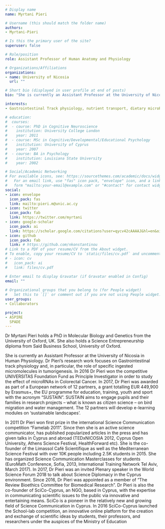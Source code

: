 ```yaml
---
# Display name
name: Myrtani Pieri

# Username (this should match the folder name)
authors:
- Myrtani-Pieri

# Is this the primary user of the site?
superuser: false

# Role/position
role: Assistant Professor of Human Anatomy and Physiology

# Organizations/Affiliations
organizations:
- name: University of Nicosia
  url: ""

# Short bio (displayed in user profile at end of posts)
bio: "She is currently an Assistant Professor at the University of Nicosia in Human Physiology"

interests:
- Gastrointestinal Track physiology, nutrient transport, dietary microRNAs, Colorectal cancer

# education:
#  courses:
#  - course: PhD in Cognitive Neuroscience
#    institution: University College London
#    year: 2011
#  - course: MSc in Cognitive/Developmental/Educational Psychology
#    institution: University of Cyprus
#    year: 2007
#  - course: BA in Psychology
#    institution: Louisiana State University
#    year: 2002

# Social/Academic Networking
# For available icons, see: https://sourcethemes.com/academic/docs/widgets/#icons
#   For an email link, use "fas" icon pack, "envelope" icon, and a link in the
#   form "mailto:your-email@example.com" or "#contact" for contact widget.
social:
- icon: envelope
  icon_pack: fas
  link: mailto:pieri.m@unic.ac.cy
- icon: twitter
  icon_pack: fab
  link: https://twitter.com/myrtani 
- icon: google-scholar
  icon_pack: ai
  link: https://scholar.google.com/citations?user=qycv42cAAAAJ&hl=en&oi=ao
- icon: github
  icon_pack: fab
  link: # https://github.com/nkonstantinou
# Link to a PDF of your resume/CV from the About widget.
# To enable, copy your resume/CV to `static/files/cv.pdf` and uncomment the lines below.  
# - icon: cv
#   icon_pack: ai
#   link: files/cv.pdf

# Enter email to display Gravatar (if Gravatar enabled in Config)
email: ""
  
# Organizational groups that you belong to (for People widget)
#   Set this to `[]` or comment out if you are not using People widget.  
user_groups:
- Collaborators

project:
- ASPIRE
  SPADE
---
```


Dr Myrtani Pieri holds a PhD in Molecular Biology and Genetics from the University of Oxford, UK. She also holds a Science Entrepreneurship diploma from Said Business School, University of Oxford.

She is currently an Assistant Professor at the University of Nicosia in Human Physiology. Dr Pieri’s research work focuses on Gastrointestinal track physiology and, in particular, the role of specific ingested micromolecules in tumorigenesis. In 2016 Dr Pieri won the competitive UNIVERSITAS Foundation Fund as Principle Investigator in order to study the effect of microRNAs in Colorectal Cancer. In 2017, Dr Pieri was awarded as part of a European network of 12 partners, a grant totalling EUR 449,900 by Erasmus+, the EU programme for education, training, youth and sport with the acronym “SUSTAIN”. SUSTAIN aims to engage pupils and their families in research projects – what is known as citizen science – on bird migration and water management. The 12 partners will develop e-learning modules on ‘sustainable landscapes’.

In 2011 Dr Pieri won first prize in the international Science Communication competition “Famelab 2011”. Since then she is an active science communicator, has published popularized articles in the press and has given talks in Cyprus and abroad (TEDxNICOSIA 2012, Cyprus Open University, Athens Science Festival, HealthForward etc). She is the co-founder of the Limassol Café Scientifique as well as the Mediterranean Science Festival with over 10K people including 2.5K students in 2015. She has organized Science Communication Masterclasses for students (EuroMath Conference, Sofia, 2013, International Training Network Tel Aviv, March 2017).  In 2017, Dr Pieri was an invited Plenary speaker in the World Science Forum 2018 to talk about Science Diplomacy in the Cyprus environment. Since 2016, Dr Pieri was appointed as a member of “The Review Bioethics Committee for Biomedical Research”. Dr Pieri is also the co-founder of SciCo-Cyprus, an NGO, based in Cyprus, with the expertise in communicating scientific issues to the public via innovative and entertaining means.  SciCo is a pioneer in the relatively new and growing field of Science Communication in Cyprus. In 2016 SciCo-Cyprus launched the School-lab competition, an innovative online platform for the creation and exchange of scientific ideas by students, their professors, and researchers under the auspices of the Ministry of Education